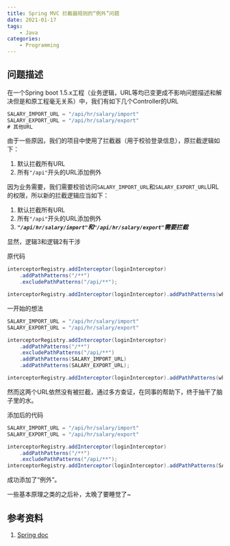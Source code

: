 ```yaml
---
title: Spring MVC 拦截器规则的“例外”问题
date: 2021-01-17
tags:
	- Java
categories:
	- Programming
---
```


## 问题描述

在一个Spring boot 1.5.x工程（业务逻辑，URL等均已变更成不影响问题描述和解决但是和原工程毫无关系）中，我们有如下几个Controller的URL

``` Java
SALARY_IMPORT_URL = "/api/hr/salary/import"
SALARY_EXPORT_URL = "/api/hr/salary/export"
# 其他URL
```

由于一些原因，我们的项目中使用了拦截器（用于校验登录信息），原拦截逻辑如下：

1. 默认拦截所有URL
2. 所有``"/api"``开头的URL添加例外

因为业务需要，我们需要校验访问`SALARY_IMPORT_URL`和`SALARY_EXPORT_URL`URL的权限，所以新的拦截逻辑应当如下：

1. 默认拦截所有URL
2. 所有``"/api"``开头的URL添加例外
3. ***``"/api/hr/salary/import"``和``"/api/hr/salary/export"``需要拦截***

显然，逻辑3和逻辑2有干涉

原代码

``` java
interceptorRegistry.addInterceptor(loginInterceptor)
    .addPathPatterns("/**")
    .excludePathPatterns("/api/**");

interceptorRegistry.addInterceptor(loginInterceptor).addPathPatterns(whiteList);

```

一开始的想法

``` java
SALARY_IMPORT_URL = "/api/hr/salary/import"
SALARY_EXPORT_URL = "/api/hr/salary/export"

interceptorRegistry.addInterceptor(loginInterceptor)
    .addPathPatterns("/**")
    .excludePathPatterns("/api/**")
    .addPathPatterns(SALARY_IMPORT_URL)
    .addPathPatterns(SALARY_EXPORT_URL);

interceptorRegistry.addInterceptor(loginInterceptor).addPathPatterns(whiteList);
```

然而这两个URL依然没有被拦截，通过多方查证，在同事的帮助下，终于抽干了脑子里的水。

添加后的代码

``` java
SALARY_IMPORT_URL = "/api/hr/salary/import"
SALARY_EXPORT_URL = "/api/hr/salary/export"

interceptorRegistry.addInterceptor(loginInterceptor)
    .addPathPatterns("/**")
    .excludePathPatterns("/api/**");
interceptorRegistry.addInterceptor(loginInterceptor).addPathPatterns(SALARY_IMPORT_URL,SALARY_EXPORT_URL);
```

成功添加了“例外”。

一些基本原理之类的之后补，太晚了要睡觉了~

## 参考资料

1. [Spring doc](https://docs.spring.io/spring-framework/docs/current/reference/html/web.html#mvc-config-interceptors)

